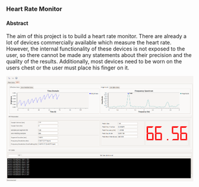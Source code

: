 ### Heart Rate Monitor

#### Abstract
The aim of this project is to build a heart rate monitor. There are already a lot of devices commercially available which measure the heart rate. However, the internal functionality of these devices is not exposed to the user, so there cannot be made any statements about their precision and the quality of the results. Additionally, most devices need to be worn on the users chest or the user must place his finger on it.

![](images/screen2.png)